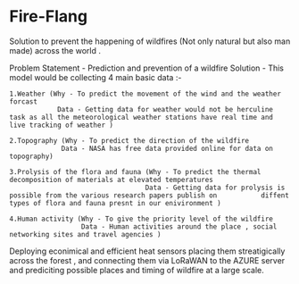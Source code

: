# Fire-Flang

Solution to prevent the happening of wildfires (Not only natural but also man made) across the world .

Problem Statement   -  Prediction and prevention of a wildfire 
Solution - This model would be collecting 4 main basic data :-

    1.Weather (Why - To predict the movement of the wind and the weather forcast
                Data - Getting data for weather would not be herculine task as all the meteorological weather stations have real time and live tracking of weather )

    2.Topography (Why - To predict the direction of the wildfire 
                 Data - NASA has free data provided online for data on topography)

    3.Prolysis of the flora and fauna (Why - To predict the thermal decomposition of materials at elevated temperatures
                                      Data - Getting data for prolysis is possible from the various research papers publish on           diffent types of flora and fauna presnt in our enivironment )

    4.Human activity (Why - To give the priority level of the wildfire
                      Data - Human activities around the place , social networking sites and travel agencies )
                            
Deploying econimical and efficient heat sensors placing them streatigically across the forest , and connecting them via LoRaWAN to the AZURE server and prediciting possible places and timing of wildfire at a large scale. 
  
 
